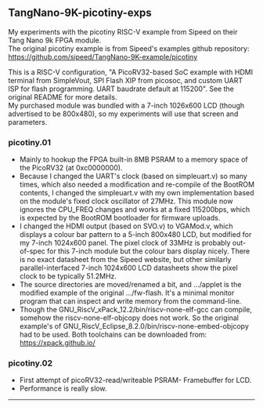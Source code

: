 ## TangNano-9K-picotiny-exps
My experiments with the picotiny RISC-V example from Sipeed on their Tang Nano
9k FPGA module.
<br>
The original picotiny example is from Sipeed's examples github repository:<br>
https://github.com/sipeed/TangNano-9K-example/picotiny

This is a RISC-V configuration, "A PicoRV32-based SoC example with HDMI
terminal from SimpleVout, SPI Flash XIP from picosoc, and custom UART ISP for
flash programming. UART baudrate default at 115200". See the original README
for more details.<br>
My purchased module was bundled with a 7-inch 1026x600 LCD (though advertised
to be 800x480), so my experiments will use that screen and parameters.

### picotiny.01
- Mainly to hookup the FPGA built-in 8MB PSRAM to a memory space of the
PicoRV32 (at 0xc0000000).
- Because I changed the UART's clock (based on simpleuart.v) so many times,
which also needed a modification and re-compile of the BootROM contents, I
changed the simpleuart.v with my own implementation based on the module's fixed
clock oscillator of 27MHz. This module now ignores the CPU_FREQ changes and
works at a fixed 115200bps, which is expected by the BootROM bootloader for 
firmware uploads.
- I changed the HDMI output (based on SVO.v) to VGAMod.v, which displays a
colour bar pattern to a 5-inch 800x480 LCD, but modified for my 7-inch 1024x600
panel. The pixel clock of 33MHz is probably out-of-spec for this 7-inch module
but the colour bars display nicely. There is no exact datasheet from the Sipeed
website, but other similarly parallel-interfaced 7-inch 1024x600 LCD datasheets
show the pixel clock to be typically 51.2MHz.
- The source directories are moved/renamed a bit, and .../applet is the
modified example of the original .../fw-flash. It's a minimal monitor program
that can inspect and write memory from the command-line.
- Though the GNU_RiscV_xPack_12.2/bin/riscv-none-elf-gcc can compile, somehow
the riscv-none-elf-objcopy does not work. So the original example's of 
GNU_RiscV_Eclipse_8.2.0/bin/riscv-none-embed-objcopy had to be used. Both
toolchains can be downloaded from: https://xpack.github.io/

### picotiny.02
- First attempt of picoRV32-read/writeable PSRAM- Framebuffer for LCD.
- Performance is really slow.

___